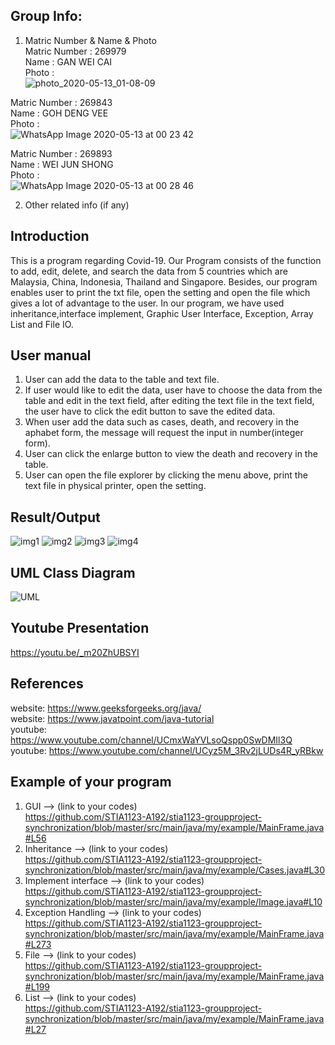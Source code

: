 ## Group Info:
1. Matric Number & Name & Photo </br>
Matric Number : 269979 </br>
Name          : GAN WEI CAI </br>
Photo         : </br>
![photo_2020-05-13_01-08-09](https://user-images.githubusercontent.com/60889205/81724208-913eeb80-94b6-11ea-927f-72cfefc66eb1.jpg)

Matric Number : 269843 </br>
Name          : GOH DENG VEE </br>
Photo         : </br>
![WhatsApp Image 2020-05-13 at 00 23 42](https://user-images.githubusercontent.com/60889205/81724218-956b0900-94b6-11ea-8893-499a6213312a.jpeg)

Matric Number : 269893 </br>
Name          : WEI JUN SHONG</br>
Photo         : </br>
![WhatsApp Image 2020-05-13 at 00 28 46](https://user-images.githubusercontent.com/60889205/81724674-58ebdd00-94b7-11ea-8abf-34847f4eef5d.jpeg)

2. Other related info (if any)

## Introduction
This is a program regarding Covid-19. Our Program consists of the function to add, edit, delete, and search the data from 5 countries which are Malaysia, China, Indonesia, Thailand and Singapore. Besides, our program enables user to print the txt file, open the setting and open the file which gives a lot of advantage to the user. In our program, we have used inheritance,interface implement, Graphic User Interface, Exception, Array List and File IO.
## User manual
1. User can add the data to the table and text file.
2. If user would like to edit the data, user have to choose the data from the table and edit in the text field, after editing the text file in the text field, the user have to click the edit button to save the edited data.
3. When user add the data such as cases, death, and recovery in the aphabet form, the message will request the input in number(integer form).
4. User can click the enlarge button to view the death and recovery in the table.
5. User can open the file explorer by clicking the menu above, print the text file in physical printer, open the setting.
## Result/Output
![img1](https://user-images.githubusercontent.com/60889205/87184770-33dee380-c31b-11ea-9af7-aba2031ad36d.PNG)
![img2](https://user-images.githubusercontent.com/60889205/87184772-33dee380-c31b-11ea-8a6e-8c5cf05d0d01.PNG)
![img3](https://user-images.githubusercontent.com/60889205/87184774-34777a00-c31b-11ea-8ea4-1b684050f912.PNG)
![img4](https://user-images.githubusercontent.com/60889205/87184766-30e3f300-c31b-11ea-8ba2-c5d87095812a.PNG)
## UML Class Diagram
![UML](https://user-images.githubusercontent.com/60889205/87183782-5cfe7480-c319-11ea-9618-34ccb1abdf60.PNG)
## Youtube Presentation
https://youtu.be/_m20ZhUBSYI
## References
website: https://www.geeksforgeeks.org/java/ </br>
website: https://www.javatpoint.com/java-tutorial </br>
youtube: https://www.youtube.com/channel/UCmxWaYVLsoQspp0SwDMIl3Q </br>
youtube: https://www.youtube.com/channel/UCyz5M_3Rv2jLUDs4R_yRBkw </br>
## Example of your program
1. GUI --> (link to your codes) </br>
https://github.com/STIA1123-A192/stia1123-groupproject-synchronization/blob/master/src/main/java/my/example/MainFrame.java#L56
2. Inheritance --> (link to your codes) </br>
https://github.com/STIA1123-A192/stia1123-groupproject-synchronization/blob/master/src/main/java/my/example/Cases.java#L30
3. Implement interface --> (link to your codes) </br>
https://github.com/STIA1123-A192/stia1123-groupproject-synchronization/blob/master/src/main/java/my/example/Image.java#L10
4. Exception Handling --> (link to your codes) </br>
https://github.com/STIA1123-A192/stia1123-groupproject-synchronization/blob/master/src/main/java/my/example/MainFrame.java#L273
5. File --> (link to your codes) </br>
https://github.com/STIA1123-A192/stia1123-groupproject-synchronization/blob/master/src/main/java/my/example/MainFrame.java#L199
6. List --> (link to your codes) </br>
https://github.com/STIA1123-A192/stia1123-groupproject-synchronization/blob/master/src/main/java/my/example/MainFrame.java#L27

